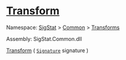 # [Transform](./HSCPThinning-100663662.md)

Namespace: [SigStat]() > [Common](./../../README.md) > [Transforms](./../README.md)

Assembly: SigStat.Common.dll

[Transform](./HSCPThinning-100663662.md) ( [`Signature`](./../../Signature.md) signature )	
